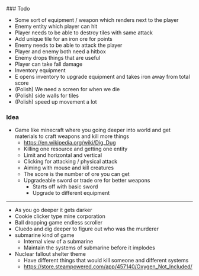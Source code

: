 ### Todo

* Some sort of equipment / weapon which renders next to the player
* Enemy entity which player can hit
* Player needs to be able to destroy tiles with same attack
* Add unique tile for an iron ore for points 
* Enemy needs to be able to attack the player
* Player and enemy both need a hitbox
* Enemy drops things that are useful
* Player can take fall damage
* Inventory equipment
* E opens inventory to upgrade equipment and takes iron away from total score
* (Polish) We need a screen for when we die
* (Polish) side walls for tiles
* (Polish) speed up movement a lot

### Idea

* Game like minecraft where you going deeper into world and get materials to craft weapons and kill more things
    * https://en.wikipedia.org/wiki/Dig_Dug
    * Killing one resource and getting one entity
    * Limit and horizontal and vertical 
    * Clicking for attacking / physical attack
    * Aiming with mouse and kill creatures
    * The score is the number of ore you can get
    * Upgradeable sword or trade ore for better weapons
        * Starts off with basic sword
        * Upgrade to different equipment

-------------

* As you go deeper it gets darker
* Cookie clicker type mine corporation
* Ball dropping game endless scroller
* Cluedo and dig deeper to figure out who was the murderer
* submarine kind of game
    * Internal view of a submarine
    * Maintain the systems of submarine before it implodes
* Nuclear fallout shelter theme
    * Have different things that would kill someone and different systems
    * https://store.steampowered.com/app/457140/Oxygen_Not_Included/




